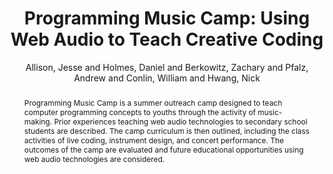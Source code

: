 --- 
title: "Programming Music Camp: Using Web Audio to Teach Creative Coding" 
abstract: "Programming Music Camp is a summer outreach camp designed to teach computer programming concepts to youths through the activity of music-making. Prior experiences teaching web audio technologies to secondary school students are described. The camp curriculum is then outlined, including the class activities of live coding, instrument design, and concert performance. The outcomes of the camp are evaluated and future educational opportunities using web audio technologies are considered." 
address: "Atlanta, Georgia" 
author: "Allison, Jesse and Holmes, Daniel and Berkowitz, Zachary and Pfalz, Andrew and Conlin, William and Hwang, Nick"
webAuthor: "Jesse Allison, Daniel Holmes, Zachary Berkowitz, Andrew Pfalz, William Conlin, Nick Hwang" 
booktitle: "Proceedings of the International Web Audio Conference" 
editor: "Freeman, Jason and Lerch, Alexander and Paradis, Matthew" 
month: "Proceedings of the International Web Audio Conference"
pages: "" 
publisher: "Georgia Tech" 
series: "WAC '16"
track: "Paper"  
year: "2016" 
id: "2016_91" 
tags: year2016
media: undefined 
pdflink: undefined
ISSN: 2663-5844
---